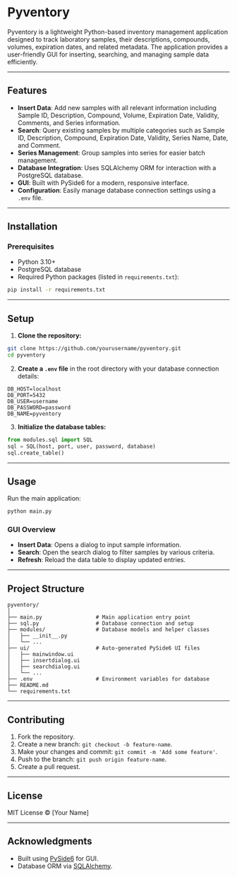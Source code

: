 # Pyventory

Pyventory is a lightweight Python-based inventory management application designed to track laboratory samples, their descriptions, compounds, volumes, expiration dates, and related metadata. The application provides a user-friendly GUI for inserting, searching, and managing sample data efficiently.

---

## Features

- **Insert Data**: Add new samples with all relevant information including Sample ID, Description, Compound, Volume, Expiration Date, Validity, Comments, and Series information.
- **Search**: Query existing samples by multiple categories such as Sample ID, Description, Compound, Expiration Date, Validity, Series Name, Date, and Comment.
- **Series Management**: Group samples into series for easier batch management.
- **Database Integration**: Uses SQLAlchemy ORM for interaction with a PostgreSQL database.
- **GUI**: Built with PySide6 for a modern, responsive interface.
- **Configuration**: Easily manage database connection settings using a `.env` file.

---

## Installation

### Prerequisites

- Python 3.10+
- PostgreSQL database
- Required Python packages (listed in `requirements.txt`):

```bash
pip install -r requirements.txt
```

---

## Setup

1. **Clone the repository:**

```bash
git clone https://github.com/yourusername/pyventory.git
cd pyventory
```

2. **Create a `.env` file** in the root directory with your database connection details:

```env
DB_HOST=localhost
DB_PORT=5432
DB_USER=username
DB_PASSWORD=password
DB_NAME=pyventory
```

3. **Initialize the database tables:**

```python
from modules.sql import SQL
sql = SQL(host, port, user, password, database)
sql.create_table()
```

---

## Usage

Run the main application:

```bash
python main.py
```

### GUI Overview

- **Insert Data**: Opens a dialog to input sample information.
- **Search**: Open the search dialog to filter samples by various criteria.
- **Refresh**: Reload the data table to display updated entries.

---

## Project Structure

```
pyventory/
│
├── main.py                 # Main application entry point
├── sql.py                  # Database connection and setup
├── modules/                # Database models and helper classes
│   ├── __init__.py
│   └── ...
├── ui/                     # Auto-generated PySide6 UI files
│   ├── mainwindow.ui
│   ├── insertdialog.ui
│   ├── searchdialog.ui
│   └── ...
├── .env                    # Environment variables for database
├── README.md
└── requirements.txt
```

---

## Contributing

1. Fork the repository.
2. Create a new branch: `git checkout -b feature-name`.
3. Make your changes and commit: `git commit -m 'Add some feature'`.
4. Push to the branch: `git push origin feature-name`.
5. Create a pull request.

---

## License

MIT License © [Your Name]

---

## Acknowledgments

- Built using [PySide6](https://pypi.org/project/PySide6/) for GUI.
- Database ORM via [SQLAlchemy](https://www.sqlalchemy.org/).

